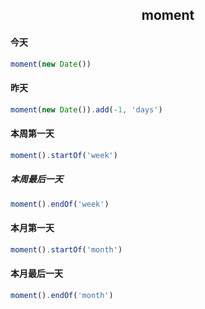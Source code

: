 <h2 align="center">moment</h2>

#### 今天

```js
moment(new Date())
```

#### 昨天

```js
moment(new Date()).add(-1, 'days')
```

#### 本周第一天

```js
moment().startOf('week')
```

##### 本周最后一天

```js
moment().endOf('week')
```

#### 本月第一天

```js
moment().startOf('month')
```

#### 本月最后一天

```js
moment().endOf('month')
```
